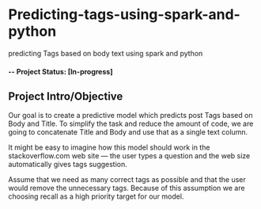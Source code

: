 # Predicting-tags-using-spark-and-python
predicting Tags based on body text using spark and python

#### -- Project Status: [In-progress]

## Project Intro/Objective
Our goal is to create a predictive model which predicts post Tags based on Body and Title. To simplify the task and reduce the amount of code, we are going to concatenate Title and Body and use that as a single text column.

It might be easy to imagine how this model should work in the stackoverflow.com web site — the user types a question and the web size automatically gives tags suggestion.

Assume that we need as many correct tags as possible and that the user would remove the unnecessary tags. Because of this assumption we are choosing recall as a high priority target for our model.
